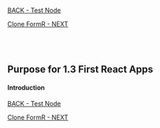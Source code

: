 
<!-- ------------------------------------------------------------------------- -->

<div class="page-back">

[BACK - Test Node](/Setup/purposes/pfr0102_Test-Node.md)
</div><div class="page-next">

[Clone FormR - NEXT](/Setup/purposes/pfr0103_Clone-FormR.md)
</div><div style="margin-top:35px">&nbsp;</div>
 
<!-- ------------------------------------------------------------------------- -->

## Purpose for 1.3 First React Apps

#### Introduction

<!-- ------------------------------------------------------------------------- -->

<div class="page-back">

[BACK - Test Node](/Setup/purposes/pfr0102_Test-Node.md)
</div><div class="page-next">

[Clone FormR - NEXT](/Setup/purposes/pfr0103_Clone-FormR.md)
</div>
<!-- ------------------------------------------------------------------------- -->
